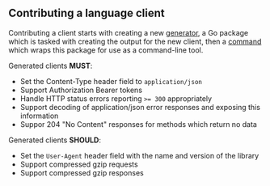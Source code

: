 
## Contributing a language client

Contributing a client starts with creating a new [generator](./generators), a Go package which is tasked with creating the output for the new client, then a [command](./cmd) which wraps this package for use as a command-line tool.

Generated clients __MUST__:

- Set the Content-Type header field to `application/json`
- Support Authorization Bearer tokens
- Handle HTTP status errors reporting `>= 300` appropriately
- Support decoding of application/json error responses and exposing this information
- Suppor 204 "No Content" responses for methods which return no data

Generated clients __SHOULD__:

- Set the `User-Agent` header field with the name and version of the library
- Support compressed gzip requests
- Support compressed gzip responses